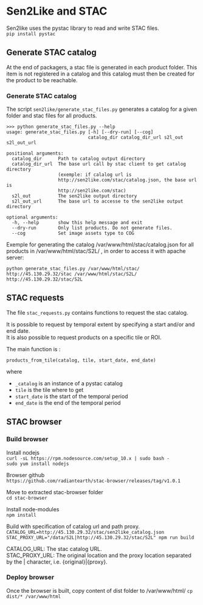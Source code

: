 # Sen2Like and STAC

Sen2like uses the pystac library to read and write STAC files.  
```pip install pystac```

## Generate STAC catalog

At the end of packagers, a stac file is generated in each product folder. This item is not registered in a catalog and
this catalog must then be created for the product to be reachable.

### Generate STAC catalog

The script ```sen2like/generate_stac_files.py``` generates a catalog for a given folder and stac files for all products.

```
>>> python generate_stac_files.py --help
usage: generate_stac_files.py [-h] [--dry-run] [--cog]
                              catalog_dir catalog_dir_url s2l_out s2l_out_url

positional arguments:
  catalog_dir      Path to catalog output directory
  catalog_dir_url  The base url call by stac client to get catalog directory
                   (exemple: if calalog url is
                   http://sen2like.com/stac/catalog.json, the base url is
                   http://sen2like.com/stac)
  s2l_out          The sen2like output directory
  s2l_out_url      The base url to accesse to the sen2like output directory

optional arguments:
  -h, --help       show this help message and exit
  --dry-run        Only list products. Do not generate files.
  --cog            Set image assets type to COG
```

Exemple for generating the catalog /var/www/html/stac/catalog.json for all products in /var/www/html/stac/S2L/ 
, in order to access it with apache server:

```python generate_stac_files.py /var/www/html/stac/ http://45.130.29.32/stac /var/www/html/stac/S2L/ http://45.130.29.32/stac/S2L```

## STAC requests

The file ```stac_requests.py``` contains functions to request the stac catalog.

It is possible to request by temporal extent by specifying a start and/or and end date.  
It is also possible to request products on a specific tile or ROI.

The main function is :

```
products_from_tile(catalog, tile, start_date, end_date)
```

where

* `_catalog` is an instance of a pystac catalog
* `tile` is the tile where to get
* `start_date` is the start of the temporal period
* `end_date` is the end of the temporal period

## STAC browser

### Build browser

Install nodejs  
```curl -sL https://rpm.nodesource.com/setup_10.x | sudo bash -```  
```sudo yum install nodejs```

Browser github  
```https://github.com/radiantearth/stac-browser/releases/tag/v1.0.1```

Move to extracted stac-browser folder  
```cd stac-browser```

Install node-modules  
```npm install```

Build with specification of catalog url and path proxy.
```CATALOG_URL=http://45.130.29.32/stac/sen2like_catalog.json STAC_PROXY_URL="/data/S2L|http://45.130.29.32/stac/S2L" npm run build```

CATALOG_URL: The stac catalog URL.  
STAC_PROXY_URL: The original location and the proxy location separated by the | character, i.e. {original}|{proxy}.

### Deploy browser

Once the browser is built, copy content of dist folder to /var/www/html/
```cp dist/* /var/www/html```

